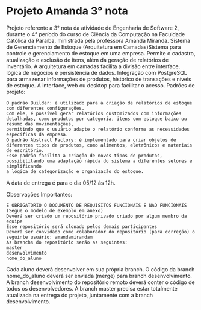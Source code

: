 # Projeto Amanda 3° nota
Projeto referente a 3° nota da atividade de Engenharia de Software 2, durante o 4° período do curso de Ciência da Computação na Faculdade Católica da Paraíba, ministrada pela professora Amanda Miranda.
Sistema de Gerenciamento de Estoque (Arquitetura em Camadas)Sistema para controle e gerenciamento de estoque em uma empresa. Permite o cadastro, atualização e exclusão de itens, além da geração de relatórios de inventário. A arquitetura em camadas facilita a divisão entre interface, lógica de negócios e persistência de dados.  Integração com PostgreSQL para armazenar informações de produtos, histórico de transações e níveis de estoque. 
A interface, web ou desktop para facilitar o acesso. 
Padrões de projeto:

    O padrão Builder: é utilizado para a criação de relatórios de estoque com diferentes configurações. 
    Com ele, é possível gerar relatórios customizados com informações detalhadas, como produtos por categoria, itens com estoque baixo ou resumo das movimentações,
    permitindo que o usuário adapte o relatório conforme as necessidades específicas da empresa.
    O padrão Abstract Factory: é implementado para criar objetos de diferentes tipos de produtos, como alimentos, eletrônicos e materiais de escritório. 
    Esse padrão facilita a criação de novos tipos de produtos, possibilitando uma adaptação rápida do sistema a diferentes setores e simplificando
    a lógica de categorização e organização do estoque.

A data de entrega é para o dia 05/12 às 12h.

Observações Importantes: 

    É OBRIGATÓRIO O DOCUMENTO DE REQUISITOS FUNCIONAIS E NAO FUNCIONAIS (Segue o modelo de exemplo em anexo)
    Deverá ser criado um repositório privado criado por algum membro da equipe 
    Esse repositório será clonado pelos demais participantes
    Deverá ser convidado como colaborador do repositório (para correção) o  seguinte usuário: amandamirandam  
    As branchs do repositório serão as seguintes: 
    master 
    desenvolvimento 
    nome_do_aluno

Cada aluno deverá desenvolver em sua própria branch. 
O código da branch nome_do_aluno deverá ser enviada (merge) para branch desenvolvimento.
A branch desenvolvimento do repositório remoto deverá conter o código de todos os  desenvolvedores.
A branch master precisa estar totalmente atualizada na entrega do projeto, juntamente com a branch desenvolvimento.
